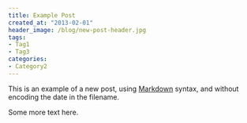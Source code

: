 ```yaml
--- 
title: Example Post
created_at: "2013-02-01"
header_image: /blog/new-post-header.jpg
tags: 
- Tag1
- Tag3
categories: 
- Category2
---
```


This is an example of a new post, using [Markdown][] syntax, and
without encoding the date in the filename.

<!-- more -->

Some more text here.

[Markdown]: http://daringfireball.net/projects/markdown/

